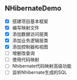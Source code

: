 ## NHibernateDemo

- [x] 搭建项目基本框架
- [x] 编写映射文件
- [x] 添加数据访问层类
- [x] 添加业务逻辑层类
- [x] 添加控制器和视图
- [ ] 增删改查询
- [ ] 使用代码映射
- [ ] Nhibernate代码映射高级功能
- [ ] 监听Nhibernate生成的SQL